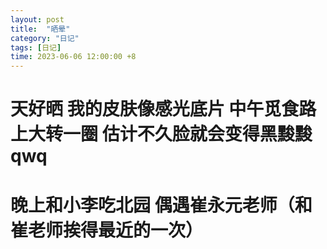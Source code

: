```yaml
---
layout: post
title:  "晒晕"
category: "日记"
tags: [日记]
time: 2023-06-06 12:00:00 +8
---
```

# 天好晒 我的皮肤像感光底片 中午觅食路上大转一圈 估计不久脸就会变得黑黢黢qwq

# 晚上和小李吃北园 偶遇崔永元老师（和崔老师挨得最近的一次）